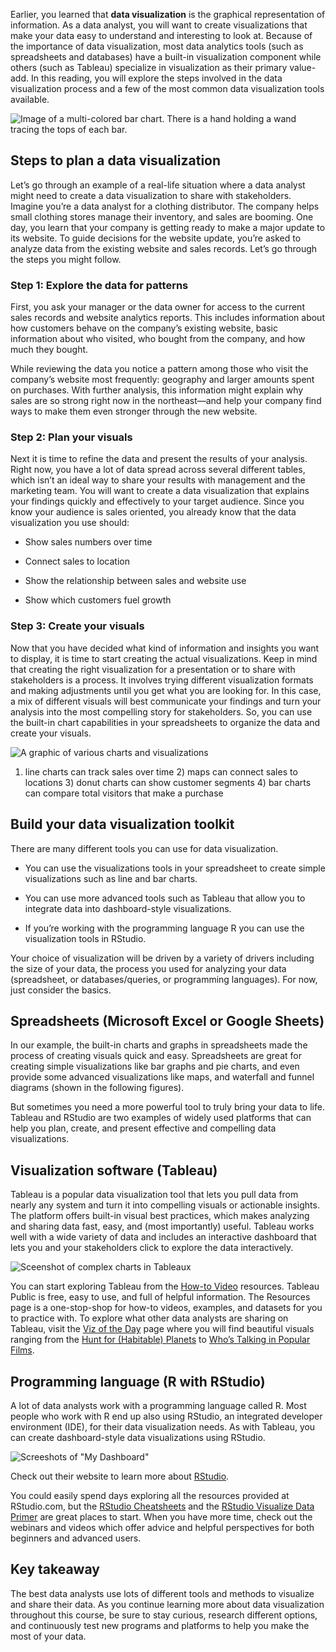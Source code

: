 
Earlier, you learned that **data visualization** is the graphical representation of information. As a data analyst, you will want to create visualizations that make your data easy to understand and interesting to look at. Because of the importance of data visualization, most data analytics tools (such as spreadsheets and databases) have a built-in visualization component while others (such as Tableau) specialize in visualization as their primary value-add. In this reading, you will explore the steps involved in the data visualization process and a few of the most common data visualization tools available. 

![Image of a multi-colored bar chart. There is a hand holding a wand tracing the tops of each bar.](https://d3c33hcgiwev3.cloudfront.net/imageAssetProxy.v1/_VNeIHMYSNKTXiBzGPjSOA_1658b4bf2f744c5ea5c926fbbf5b05f2_Screen-Shot-2021-03-03-at-3.28.48-PM.png?expiry=1629417600000&hmac=2b67b7GHJZq9SBpFO9efiwGpyl7oAVWE7rVfIz9lsdg)

## Steps to plan a data visualization

Let’s go through an example of a real-life situation where a data analyst might need to create a data visualization to share with stakeholders. Imagine you’re a data analyst for a clothing distributor. The company helps small clothing stores manage their inventory, and sales are booming. One day, you learn that your company is getting ready to make a major update to its website. To guide decisions for the website update, you’re asked to analyze data from the existing website and sales records. Let’s go through the steps you might follow. 

### Step 1: Explore the data for patterns

First, you ask your manager or the data owner for access to the current sales records and website analytics reports. This includes information about how customers behave on the company’s existing website, basic information about who visited, who bought from the company, and how much they bought.

While reviewing the data you notice a pattern among those who visit the company’s website most frequently: geography and larger amounts spent on purchases. With further analysis, this information might explain why sales are so strong right now in the northeast—and help your company find ways to make them even stronger through the new website. 

### Step 2: Plan your visuals

Next it is time to refine the data and present the results of your analysis. Right now, you have a lot of data spread across several different tables, which isn’t an ideal way to share your results with management and the marketing team. You will want to create a data visualization that explains your findings quickly and effectively to your target audience. Since you know your audience is sales oriented, you already know that the data visualization you use should:

-   Show sales numbers over time
    
-   Connect sales to location
    
-   Show the relationship between sales and website use
    
-   Show which customers fuel growth
    

### Step 3: Create your visuals

Now that you have decided what kind of information and insights you want to display, it is time to start creating the actual visualizations. Keep in mind that creating the right visualization for a presentation or to share with stakeholders is a process. It involves trying different visualization formats and making adjustments until you get what you are looking for. In this case, a mix of different visuals will best communicate your findings and turn your analysis into the most compelling story for stakeholders. So, you can use the built-in chart capabilities in your spreadsheets to organize the data and create your visuals.

![A graphic of various charts and visualizations](https://d3c33hcgiwev3.cloudfront.net/imageAssetProxy.v1/dStLohUTSdmrS6IVEwnZOQ_73392ddf18f949afbb3cefee223b8c4b_Screen-Shot-2020-11-11-at-4.52.03-PM.png?expiry=1629417600000&hmac=uGelYzXIgdTdjVldiEmHQEhRilerQWlJlbTV9aAvQyw)

1) line charts can track sales over time 2) maps can connect sales to locations 3) donut charts can show customer segments 4) bar charts can compare total visitors that make a purchase

## Build your data visualization toolkit

There are many different tools you can use for data visualization. 

-   You can use the visualizations tools in your spreadsheet to create simple visualizations such as line and bar charts.
    
-   You can use more advanced tools such as Tableau that allow you to integrate data into dashboard-style visualizations. 
    
-   If you’re working with the programming language R you can use the visualization tools in RStudio.
    

Your choice of visualization will be driven by a variety of drivers including the size of your data, the process you used for analyzing your data (spreadsheet, or databases/queries, or programming languages). For now, just consider the basics. 

## Spreadsheets (Microsoft Excel or Google Sheets)

In our example, the built-in charts and graphs in spreadsheets made the process of creating visuals quick and easy. Spreadsheets are great for creating simple visualizations like bar graphs and pie charts, and even provide some advanced visualizations like maps, and waterfall and funnel diagrams (shown in the following figures).

But sometimes you need a more powerful tool to truly bring your data to life. Tableau and RStudio are two examples of widely used platforms that can help you plan, create, and present effective and compelling data visualizations.

## Visualization software (Tableau)

Tableau is a popular data visualization tool that lets you pull data from nearly any system and turn it into compelling visuals or actionable insights. The platform offers built-in visual best practices, which makes analyzing and sharing data fast, easy, and (most importantly) useful. Tableau works well with a wide variety of data and includes an interactive dashboard that lets you and your stakeholders click to explore the data interactively. 

![Sceenshot of complex charts in Tableaux ](https://d3c33hcgiwev3.cloudfront.net/imageAssetProxy.v1/xVWehGRpQ8-VnoRkaePPoQ_16dcf0b083a04134a42687b415081424_hero_img.png?expiry=1629417600000&hmac=owJDhzF2WHMdOTGO-aVeEkhPf5VxtiGoDBNLdFgfHAw)

You can start exploring Tableau from the [How-to Video](https://public.tableau.com/en-us/s/resources "How-to Video") resources. Tableau Public is free, easy to use, and full of helpful information. The Resources page is a one-stop-shop for how-to videos, examples, and datasets for you to practice with. To explore what other data analysts are sharing on Tableau, visit the [Viz of the Day](https://public.tableau.com/en-us/gallery/?tab=viz-of-the-day&type=viz-of-the-day "Viz of the Day") page where you will find beautiful visuals ranging from the [Hunt for (Habitable) Planets](https://public.tableau.com/en-us/gallery/hunt-habitable-planets?tab=viz-of-the-day&type=viz-of-the-day "Hunt for (Habitable) Planets") to [Who’s Talking in Popular Films](https://public.tableau.com/en-us/gallery/whos-talking-popular-films?tab=viz-of-the-day&type=viz-of-the-day "Who’s Talking in Popular Films").

## Programming language (R with RStudio) 

A lot of data analysts work with a programming language called R. Most people who work with R end up also using RStudio, an integrated developer environment (IDE), for their data visualization needs. As with Tableau, you can create dashboard-style data visualizations using RStudio.

![Screeshots of "My Dashboard"](https://d3c33hcgiwev3.cloudfront.net/imageAssetProxy.v1/C4Y16zE4RtWGNesxOGbVnA_a3302d2726514d0ea9cb65de2e5a6a90_dashboard.png?expiry=1629417600000&hmac=_hxopwTUd9e-nmwoz_4PcNmzrgGYucM2iL_TvPH1jDQ)

Check out their website to learn more about [RStudio](https://rstudio.com/ "RStudio").

You could easily spend days exploring all the resources provided at RStudio.com, but the [RStudio Cheatsheets](https://rstudio.com/resources/cheatsheets/ "RStudio Cheatsheets") and the [RStudio Visualize Data Primer](https://rstudio.cloud/learn/primers/3 "RStudio Visualize Data Primer") are great places to start. When you have more time, check out the webinars and videos which offer advice and helpful perspectives for both beginners and advanced users.

## Key takeaway

The best data analysts use lots of different tools and methods to visualize and share their data. As you continue learning more about data visualization throughout this course, be sure to stay curious, research different options, and continuously test new programs and platforms to help you make the most of your data.